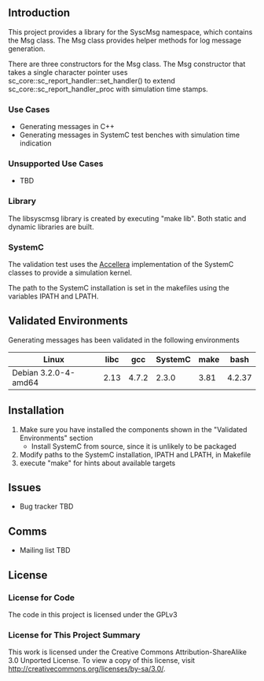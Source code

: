 ## Introduction

This project provides a library for the SyscMsg namespace, which contains the Msg class.
The Msg class provides helper methods for log message generation.

There are three constructors for the Msg class.  The Msg constructor
that takes a single character pointer uses sc\_core::sc\_report\_handler::set\_handler()
to extend sc\_core::sc\_report\_handler\_proc with simulation time stamps.

### Use Cases

* Generating messages in C++
* Generating messages in SystemC test benches with simulation time indication

### Unsupported Use Cases

* TBD

### Library

The libsyscmsg library is created by executing "make lib".
Both static and dynamic libraries are built.

### SystemC

The validation test uses the [Accellera](http://www.accellera.org/home/)
implementation of the SystemC classes to provide
a simulation kernel.

The path to the SystemC installation is set in the makefiles using the
variables IPATH and LPATH.

## Validated Environments

Generating messages has been validated in the following environments

| Linux                | libc  | gcc   | SystemC | make | bash   |
|----------------------|-------|-------|---------|------|--------|
| Debian 3.2.0-4-amd64 | 2.13  | 4.7.2 | 2.3.0   | 3.81 | 4.2.37 |

## Installation

1. Make sure you have installed the components shown in the
   "Validated Environments" section
    * Install SystemC from source, since it is unlikely to be
      packaged
1. Modify paths to the SystemC installation, IPATH and LPATH,
   in Makefile
1. execute "make" for hints about available targets

## Issues

* Bug tracker TBD

## Comms

* Mailing list TBD

## License

### License for Code

The code in this project is licensed under the GPLv3

### License for This Project Summary

This work is licensed under the Creative Commons Attribution-ShareAlike 3.0
Unported License. To view a copy of this license, visit
http://creativecommons.org/licenses/by-sa/3.0/. 
